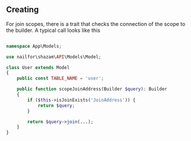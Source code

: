 ## Creating

For join scopes, there is a trait that checks the connection of the scope to the builder. 
A typical call looks like this

```php

namespace App\Models;

use nailfor\shazam\API\Models\Model;

class User extends Model
{
    public const TABLE_NAME = 'user';

    public function scopeJoinAddress(Builder $query): Builder
    {
        if ($this->isJoinExists('JoinAddress')) {
            return $query;
        }

        return $query->join(...);
    }
}
```
